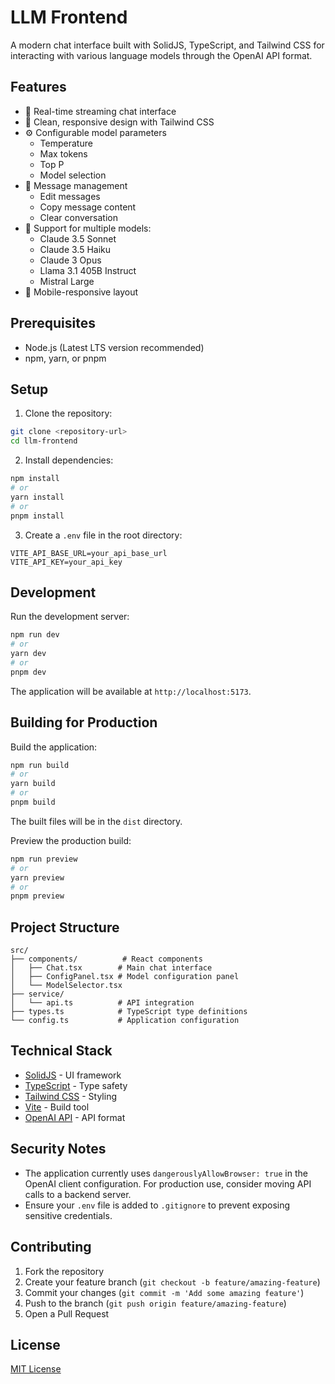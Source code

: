 # LLM Frontend

A modern chat interface built with SolidJS, TypeScript, and Tailwind CSS for interacting with various language models through the OpenAI API format.

## Features

- 💬 Real-time streaming chat interface
- 🎨 Clean, responsive design with Tailwind CSS
- ⚙️ Configurable model parameters
  - Temperature
  - Max tokens
  - Top P
  - Model selection
- 📝 Message management
  - Edit messages
  - Copy message content
  - Clear conversation
- 🎯 Support for multiple models:
  - Claude 3.5 Sonnet
  - Claude 3.5 Haiku
  - Claude 3 Opus
  - Llama 3.1 405B Instruct
  - Mistral Large
- 📱 Mobile-responsive layout

## Prerequisites

- Node.js (Latest LTS version recommended)
- npm, yarn, or pnpm

## Setup

1. Clone the repository:
```bash
git clone <repository-url>
cd llm-frontend
```

2. Install dependencies:
```bash
npm install
# or
yarn install
# or
pnpm install
```

3. Create a `.env` file in the root directory:
```env
VITE_API_BASE_URL=your_api_base_url
VITE_API_KEY=your_api_key
```

## Development

Run the development server:

```bash
npm run dev
# or
yarn dev
# or
pnpm dev
```

The application will be available at `http://localhost:5173`.

## Building for Production

Build the application:

```bash
npm run build
# or
yarn build
# or
pnpm build
```

The built files will be in the `dist` directory.

Preview the production build:

```bash
npm run preview
# or
yarn preview
# or
pnpm preview
```

## Project Structure

```
src/
├── components/          # React components
│   ├── Chat.tsx        # Main chat interface
│   ├── ConfigPanel.tsx # Model configuration panel
│   └── ModelSelector.tsx
├── service/
│   └── api.ts          # API integration
├── types.ts            # TypeScript type definitions
└── config.ts           # Application configuration
```

## Technical Stack

- [SolidJS](https://solidjs.com) - UI framework
- [TypeScript](https://www.typescriptlang.org/) - Type safety
- [Tailwind CSS](https://tailwindcss.com/) - Styling
- [Vite](https://vitejs.dev/) - Build tool
- [OpenAI API](https://platform.openai.com/docs/api-reference) - API format

## Security Notes

- The application currently uses `dangerouslyAllowBrowser: true` in the OpenAI client configuration. For production use, consider moving API calls to a backend server.
- Ensure your `.env` file is added to `.gitignore` to prevent exposing sensitive credentials.

## Contributing

1. Fork the repository
2. Create your feature branch (`git checkout -b feature/amazing-feature`)
3. Commit your changes (`git commit -m 'Add some amazing feature'`)
4. Push to the branch (`git push origin feature/amazing-feature`)
5. Open a Pull Request

## License

[MIT License](LICENSE)
